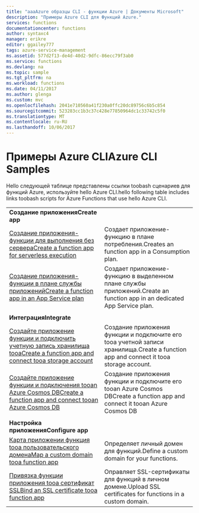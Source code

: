 ```yaml
---
title: "aaaAzure образцы CLI - функции Azure | Документы Microsoft"
description: "Примеры Azure CLI для Функций Azure."
services: functions
documentationcenter: functions
author: syntaxc4
manager: erikre
editor: ggailey777
tags: azure-service-management
ms.assetid: 577d2f13-de4d-40d2-9dfc-86ecc79f3ab0
ms.service: functions
ms.devlang: na
ms.topic: sample
ms.tgt_pltfrm: na
ms.workload: functions
ms.date: 04/11/2017
ms.author: glenga
ms.custom: mvc
ms.openlocfilehash: 2041e710560a41f230a0ffc20dc89756c6b5c854
ms.sourcegitcommit: 523283cc1b3c37c428e77850964dc1c33742c5f0
ms.translationtype: MT
ms.contentlocale: ru-RU
ms.lasthandoff: 10/06/2017
---
```

# <a name="azure-cli-samples"></a><span data-ttu-id="e9ba2-103">Примеры Azure CLI</span><span class="sxs-lookup"><span data-stu-id="e9ba2-103">Azure CLI Samples</span></span>

<span data-ttu-id="e9ba2-104">Hello следующей таблице представлены ссылки toobash сценариев для функций Azure, используйте hello Azure CLI.</span><span class="sxs-lookup"><span data-stu-id="e9ba2-104">hello following table includes links toobash scripts for Azure Functions that use hello Azure CLI.</span></span>

| | |
|-|-|
|<span data-ttu-id="e9ba2-105">**Создание приложения**</span><span class="sxs-lookup"><span data-stu-id="e9ba2-105">**Create app**</span></span>||
| [<span data-ttu-id="e9ba2-106">Создание приложения-функции для выполнения без сервера</span><span class="sxs-lookup"><span data-stu-id="e9ba2-106">Create a function app for serverless execution</span></span>](scripts/functions-cli-create-serverless.md) | <span data-ttu-id="e9ba2-107">Создает приложение-функцию в плане потребления.</span><span class="sxs-lookup"><span data-stu-id="e9ba2-107">Creates an function app in a Consumption plan.</span></span>  |
| [<span data-ttu-id="e9ba2-108">Создание приложения-функции в плане службы приложений</span><span class="sxs-lookup"><span data-stu-id="e9ba2-108">Create a function app in an App Service plan</span></span>](scripts/functions-cli-create-app-service-plan.md) | <span data-ttu-id="e9ba2-109">Создает приложение-функцию в выделенном плане службы приложений.</span><span class="sxs-lookup"><span data-stu-id="e9ba2-109">Create an function app in an dedicated App Service plan.</span></span> |
| | |
|<span data-ttu-id="e9ba2-110">**Интеграция**</span><span class="sxs-lookup"><span data-stu-id="e9ba2-110">**Integrate**</span></span>||
| [<span data-ttu-id="e9ba2-111">Создайте приложение функции и подключить учетную запись хранилища tooa</span><span class="sxs-lookup"><span data-stu-id="e9ba2-111">Create a function app and connect tooa storage account</span></span>](scripts/functions-cli-create-function-app-connect-to-storage-account.md) | <span data-ttu-id="e9ba2-112">Создание приложения функции и подключите его tooa учетной записи хранилища.</span><span class="sxs-lookup"><span data-stu-id="e9ba2-112">Create a function app and connect it tooa storage account.</span></span> |
| [<span data-ttu-id="e9ba2-113">Создайте приложение функции и подключения tooan Azure Cosmos DB</span><span class="sxs-lookup"><span data-stu-id="e9ba2-113">Create a function app and connect tooan Azure Cosmos DB</span></span>](scripts/functions-cli-create-function-app-connect-to-cosmos-db.md) | <span data-ttu-id="e9ba2-114">Создание приложения функции и подключите его tooan Azure Cosmos DB</span><span class="sxs-lookup"><span data-stu-id="e9ba2-114">Create a function app and connect it tooan Azure Cosmos DB</span></span> |
| | |
|<span data-ttu-id="e9ba2-115">**Настройка приложения**</span><span class="sxs-lookup"><span data-stu-id="e9ba2-115">**Configure app**</span></span>||
| [<span data-ttu-id="e9ba2-116">Карта приложении функция tooa пользовательского домена</span><span class="sxs-lookup"><span data-stu-id="e9ba2-116">Map a custom domain tooa function app</span></span>](scripts/functions-cli-configure-custom-domain.md) | <span data-ttu-id="e9ba2-117">Определяет личный домен для функций.</span><span class="sxs-lookup"><span data-stu-id="e9ba2-117">Define a custom domain for your functions.</span></span>  |
| [<span data-ttu-id="e9ba2-118">Привязка функции приложения tooa сертификат SSL</span><span class="sxs-lookup"><span data-stu-id="e9ba2-118">Bind an SSL certificate tooa function app</span></span>](scripts/functions-cli-configure-ssl-certificate.md)  |  <span data-ttu-id="e9ba2-119">Оправляет SSL-сертификаты для функций в личном домене.</span><span class="sxs-lookup"><span data-stu-id="e9ba2-119">Upload SSL certificates for functions in a custom domain.</span></span> |
<!--

|**Scale app**||

|**Connect app tooresources**||
-->
